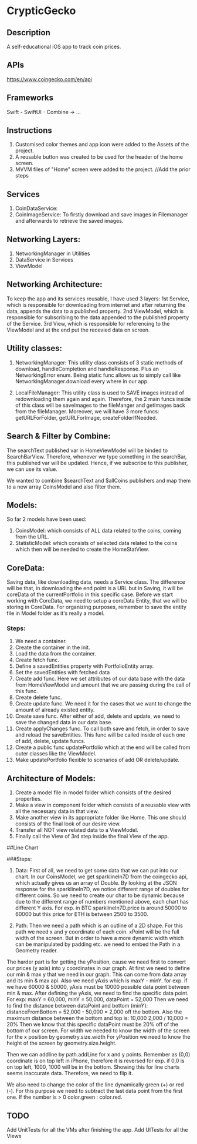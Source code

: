 # CrypticGecko

## Description
A self-educational iOS app to track coin prices.

## APIs
https://www.coingecko.com/en/api

## Frameworks
Swift - SwiftUI - Combine -> ...

## Instructions
1. Customised color themes and app icon were added to the Assets of the project.
2. A reusable button was created to be used for the header of the home screen.
3. MVVM files of "Home" screen were added to the project.
//Add the prior steps

## Services
1. CoinDataService: 
2. CoinImageService: To firstly download and save images in Filemanager and afterwards to retrieve the saved images.

## Networking Layers:
1. NetworkingManager in Utilities
2. DataService in Services
3. ViewModel

## Networking Architecture:
To keep the app and its services reusable, I have used 3 layers:
1st Service, which is responsible for downloading from internet and after returning the data, appends the data to a published property.
2nd ViewModel, which is responsible for subscribing to the data appended to the published property of the Service.
3rd View, which is responsible for referencing to the ViewModel and at the end put the recevied data on screen.

## Utility classes:
1. NetworkingManager: This utility class consists of 3 static methods of download, handleCompletion and handleResponse. Plus an NetworkingError enum.
Being static func allows us to simply call like NetworkingManager.download every where in our app.
 
2. LocalFileManager: This utility class is used to SAVE images instead of redownloading them again and again. 
Therefore, the 2 main funcs inside of this class will be saveImages to the fileManger and getImages back from the fileManager.
Moreover, we will have 3 more funcs: getURLForFolder, getURLForImage, createFolderIfNeeded.

## Search & Filter by Combine:
The searchText published var in HomeViewModel will be binded to SearchBarView. Therefore, whenever we type something in the searchBar, this published var will be updated.
Hence, if we subscribe to this publisher, we can use its value.

We wanted to combine $searchText and $allCoins publishers and map them to a new array CoinsModel and also filter them.

## Models:
So far 2 models have been used:
1. CoinsModel: which consists of ALL data related to the coins, coming from the URL.
2. StatisticModel: which consists of selected data related to the coins which then will be needed to create the HomeStatView.

## CoreData:
Saving data, like downloading data, needs a Service class. The difference will be that, in downloading the end point is a URL but in Saving, it will be coreData of the currentPortfolio in this specific case.
Before we start working with CoreData, we need to setup a coreData Entity, that we will be storing in CoreData. 
For organizing purposes, remember to save the entity file in Model folder as it's really a model.

### Steps:
 1. We need a container.
 1. Create the container in the init.
 2. Load the data from the container.
 3. Create fetch func.
 4. Define a savedEntities property with PortfolioEntity array.
 5. Set the savedEntities with fetched data
 6. Create add func. Here we set attributes of our data base with the data from HomeViewModel and amount that we are passing during the call of this func.
 7. Create delete func.
 8. Create update func. We need it for the cases that we want to change the amount of already existed entity.
 9. Create save func. After either of add, delete and update, we need to save the changed data in our data base.
 10. Create applyChanges func. To call both save and fetch, in order to save and reload the saveEntities. This func will be called inside of each one of add, delete, update funcs.
 11. Create a public func updatePortfolio which at the end will be called from outer classes like the ViewModel.
 12. Make updatePortfolio flexible to scenarios of add OR delete/update.


## Architecture of Models:
1. Create a model file in model folder which consists of the desired properties.
2. Make a view in component folder which consists of a reusable view with all the necessary data in that view.
3. Make another view in its appropriate folder like Home. This one should consists of the final look of our desire view.
4. Transfer all NOT view related data to a ViewModel.
5. Finally call the View of 3rd step inside the final View of the app.

##Line Chart

###Steps:
1. Data:
First of all, we need to get some data that we can put into our chart.
In our CoinsModel, we get sparklineIn7D from the coingecko api, which actually gives us an array of Double.
By looking at the JSON response for the sparklineIn7D, we notice different range of doubles for different coins.
So we need to create our char to be dynamic because due to the different range of numbers mentioned above, each chart has different Y axis.
For exp. in BTC sparklineIn7D.price is around 50000 to 60000 but this price for ETH is between 2500 to 3500.

2. Path:
Then we need a path which is an outline of a 2D shape. For this path we need x and y coordinate of each coin.
xPoint will be the full width of the screen.
But in order to have a more dynamic width which can be manipulated by padding etc. we need to embed the Path in a Geometry reader.

The harder part is for getting the yPosition, cause we need first to convert our prices (y axis) into y coordinates in our graph.
At first we need to define our min & max y that we need in our graph. This can come from data array and its min & max api.
Also we need yAxis which is maxY - minY. for exp. if we have 60000 & 50000, yAxis must be 10000 possible data point between min & max.
After defining the yAxis, we need to find the specific data point. For exp:
maxY = 60,000, minY = 50,000, dataPoint = 52,000
Then we need to find the distance between dataPoint and bottom (minY):
distanceFromBottom = 52,000 - 50,000 = 2,000 off the bottom.
Also the maximum distance between the bottom and top is: 10,000
2,000 / 10,000 = 20% Then we know that this specific dataPoint must be 20% off of the bottom of our screen.
For width we needed to know the width of the screen for the x position by geometry.size.width
For yPosition we need to know the height of the screen by geometry.size.height.

Then we can addline by path.addLine for x and y points.
Remember as (0,0) coordinate is on top left in iPhone, therefore it is reversed for exp. if 0,0 is on top left, 1000, 1000 will be in the bottom. 
Showing this for line charts seems inaccurate data. Therefore, we need to flip it.

We also need to change the color of the line dynamically green (+) or red (-). For this purpose we need to subtract the last data point from the first one. If the number is > 0 color.green : color.red.



## TODO
Add UnitTests for all the VMs after finishing the app.
Add UITests for all the Views




